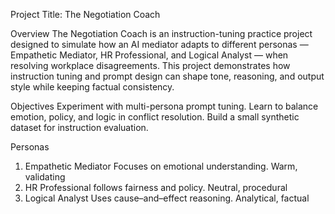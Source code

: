 Project Title: The Negotiation Coach

Overview
The Negotiation Coach is an instruction-tuning practice project designed to simulate how an AI mediator adapts to different personas — Empathetic Mediator, HR Professional, and Logical Analyst — when resolving workplace disagreements.
This project demonstrates how instruction tuning and prompt design can shape tone, reasoning, and output style while keeping factual consistency.

Objectives
Experiment with multi-persona prompt tuning.
Learn to balance emotion, policy, and logic in conflict resolution.
Build a small synthetic dataset for instruction evaluation.

Personas
 1. Empathetic Mediator	Focuses on emotional understanding. Warm, validating
 2. HR Professional	follows fairness and policy. Neutral, procedural
 3. Logical Analyst	Uses cause–and–effect reasoning. Analytical, factual
